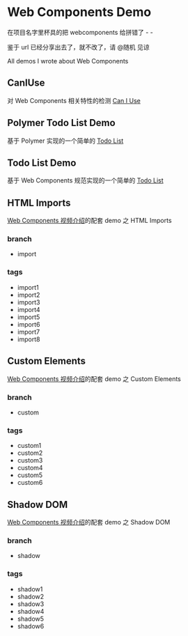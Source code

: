 # Web Components Demo

在项目名字里杯具的把 webcomponents 给拼错了 - -

鉴于 url 已经分享出去了，就不改了，请 @随机 见谅

All demos I wrote about Web Components

## CanIUse

对 Web Components 相关特性的检测 [Can I Use](http://jinjiang.github.io/webcompoents-demo/caniuse.html)

## Polymer Todo List Demo

基于 Polymer 实现的一个简单的 [Todo List](http://jinjiang.github.io/webcompoents-demo/polymer-todolist/)

## Todo List Demo

基于 Web Components 规范实现的一个简单的 [Todo List](http://jinjiang.github.io/webcompoents-demo/todolist)

## HTML Imports

[Web Components 视频介绍](http://www.tudou.com/plcover/r0pA0z77CgM/)的配套 demo 之 HTML Imports

### branch

* import

### tags

* import1
* import2
* import3
* import4
* import5
* import6
* import7
* import8

## Custom Elements

[Web Components 视频介绍](http://www.tudou.com/plcover/r0pA0z77CgM/)的配套 demo 之 Custom Elements

### branch

* custom

### tags

* custom1
* custom2
* custom3
* custom4
* custom5
* custom6

## Shadow DOM

[Web Components 视频介绍](http://www.tudou.com/plcover/r0pA0z77CgM/)的配套 demo 之 Shadow DOM

### branch

* shadow

### tags

* shadow1
* shadow2
* shadow3
* shadow4
* shadow5
* shadow6

